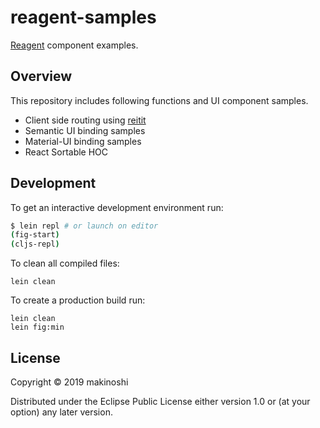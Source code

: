 # reagent-samples

[Reagent](https://github.com/reagent-project/reagent) component examples.

## Overview

This repository includes following functions and UI component samples.

- Client side routing using [reitit](https://github.com/metosin/reitit)
- Semantic UI binding samples
- Material-UI binding samples
- React Sortable HOC

## Development

To get an interactive development environment run:

```bash
$ lein repl # or launch on editor
(fig-start)
(cljs-repl)
```

To clean all compiled files:

	lein clean

To create a production build run:

	lein clean
	lein fig:min


## License

Copyright © 2019 makinoshi

Distributed under the Eclipse Public License either version 1.0 or (at your option) any later version.
